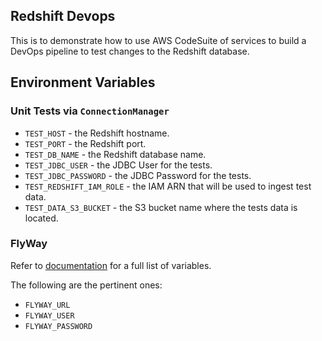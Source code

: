 ## Redshift Devops

This is to demonstrate how to use AWS CodeSuite of services to build a DevOps pipeline to test changes to the Redshift database.

## Environment Variables

### Unit Tests via `ConnectionManager`

* `TEST_HOST` - the Redshift hostname.
* `TEST_PORT` - the Redshift port.
* `TEST_DB_NAME` - the Redshift database name.
* `TEST_JDBC_USER` - the JDBC User for the tests.
* `TEST_JDBC_PASSWORD` - the JDBC Password for the tests.
* `TEST_REDSHIFT_IAM_ROLE` - the IAM ARN that will be used to ingest test data.
* `TEST_DATA_S3_BUCKET` - the S3 bucket name where the tests data is located.

### FlyWay
Refer to [documentation](https://flywaydb.org/documentation/envvars) for a full list of variables.

The following are the pertinent ones:

* `FLYWAY_URL`
* `FLYWAY_USER`
* `FLYWAY_PASSWORD`